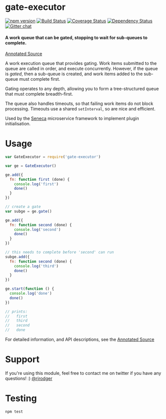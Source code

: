 # gate-executor

[![npm version][npm-badge]][npm-url]
[![Build Status][travis-badge]][travis-url]
[![Coverage Status][coveralls-badge]][coveralls-url]
[![Dependency Status][david-badge]][david-url]
[![Gitter chat][gitter-badge]][gitter-url]

#### A work queue that can be gated, stopping to wait for sub-queues to complete.

[Annotated Source](http://senecajs.github.io/gate-executor/doc/gate-executor.html)

A work execution queue that provides gating. Work items submitted to
the queue are called in order, and execute concurrently. However, if
the queue is *gated*, then a sub-queue is created, and work items
added to the sub-queue must complete first.

Gating operates to any depth, allowing you to form a tree-structured
queue that must complete breadth-first.

The queue also handles timeouts, so that failing work items do not
block processing. Timeouts use a shared `setInterval`, so are nice and
efficient.

Used by the [Seneca](http://senecajs.org/) microservice framework to
implement plugin initialisation.

# Usage


```js
var GateExecutor = require('gate-executor')

var ge = GateExecutor()

ge.add({
  fn: function first (done) {
    console.log('first')
    done()
  }
})

// create a gate
var subge = ge.gate()

ge.add({
  fn: function second (done) {
    console.log('second')
    done()
  }
})

// this needs to complete before 'second' can run
subge.add({
  fn: function second (done) {
    console.log('third')
    done()
  }
})

ge.start(function () {
  console.log('done')
  done()
})

// prints:
//   first
//   third
//   second
//   done
```

For detailed information, and API descriptions, see the
[Annotated Source](http://senecajs.github.io/gate-executor/doc/gate-executor.html)

# Support

If you're using this module, feel free to contact me on twitter if you
have any questions! :) [@rjrodger](http://twitter.com/rjrodger)

# Testing

```js
npm test
```

[npm-badge]: https://badge.fury.io/js/gate-executor.svg
[npm-url]: https://badge.fury.io/js/gate-executor
[travis-badge]: https://api.travis-ci.org/senecajs/gate-executor.svg
[travis-url]: https://travis-ci.org/senecajs/gate-executor
[coveralls-badge]:https://coveralls.io/repos/senecajs/gate-executor/badge.svg?branch=master&service=github
[coveralls-url]: https://coveralls.io/github/senecajs/gate-executor?branch=master
[david-badge]: https://david-dm.org/senecajs/gate-executor.svg
[david-url]: https://david-dm.org/senecajs/gate-executor
[gitter-badge]: https://badges.gitter.im/senecajs/seneca.svg
[gitter-url]: https://gitter.im/senecajs/seneca
